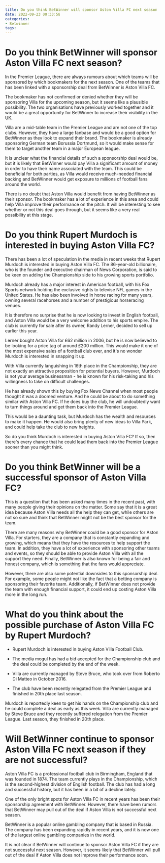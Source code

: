 ```yaml
---
title: Do you think BetWinner will sponsor Aston Villa FC next season
date: 2022-09-23 00:33:58
categories:
- Betwinner
tags:
---
```



#  Do you think BetWinner will sponsor Aston Villa FC next season?

In the Premier League, there are always rumours about which teams will be sponsored by which bookmakers for the next season. One of the teams that has been linked with a sponsorship deal from BetWinner is Aston Villa FC.

The bookmaker has not confirmed or denied whether they will be sponsoring Villa for the upcoming season, but it seems like a plausible possibility. The two organisations have previously worked together and it would be a great opportunity for BetWinner to increase their visibility in the UK.

Villa are a mid-table team in the Premier League and are not one of the top clubs. However, they have a large fanbase and would be a good option for BetWinner as they look to expand their brand. The bookmaker is already sponsoring German team Borussia Dortmund, so it would make sense for them to target another team in a major European league.

It is unclear what the financial details of such a sponsorship deal would be, but it is likely that BetWinner would pay Villa a significant amount of money in order to have their name associated with the team. This could be beneficial for both parties, as Villa would receive much-needed financial backing and BetWinner would get exposure to millions of football fans around the world.

There is no doubt that Aston Villa would benefit from having BetWinner as their sponsor. The bookmaker has a lot of experience in this area and could help Villa improve their performance on the pitch. It will be interesting to see whether or not this deal goes through, but it seems like a very real possibility at this stage.

#  Do you think Rupert Murdoch is interested in buying Aston Villa FC?

There has been a lot of speculation in the media in recent weeks that Rupert Murdoch is interested in buying Aston Villa FC. The 86-year-old billionaire, who is the founder and executive chairman of News Corporation, is said to be keen on adding the Championship side to his growing sports portfolio.

Murdoch already has a major interest in American football, with his Fox Sports network holding the exclusive rights to televise NFL games in the United States. He has also been involved in horse racing for many years, owning several racehorses and a number of prestigious horseracing venues.

It is therefore no surprise that he is now looking to invest in English football, and Aston Villa would be a very welcome addition to his sports empire. The club is currently for sale after its owner, Randy Lerner, decided to sell up earlier this year.

Lerner bought Aston Villa for £62 million in 2006, but he is now believed to be looking for a price tag of around £200 million. This would make it one of the most expensive sales of a football club ever, and it's no wonder Murdoch is interested in snapping it up.

With Villa currently languishing in 16th place in the Championship, they are not exactly an attractive proposition for potential buyers. However, Murdoch is not your average businessman - he is known for his risk-taking and his willingness to take on difficult challenges.

He has already shown this by buying Fox News Channel when most people thought it was a doomed venture. And he could be about to do something similar with Aston Villa FC. If he does buy the club, he will undoubtedly want to turn things around and get them back into the Premier League.

This would be a daunting task, but Murdoch has the wealth and resources to make it happen. He would also bring plenty of new ideas to Villa Park, and could help take the club to new heights.

So do you think Murdoch is interested in buying Aston Villa FC? If so, then there's every chance that he could lead them back into the Premier League sooner than you might think.

#  Do you think BetWinner will be a successful sponsor of Aston Villa FC?

This is a question that has been asked many times in the recent past, with many people giving their opinions on the matter. Some say that it is a great idea because Aston Villa needs all the help they can get, while others are not so sure and think that BetWinner might not be the best sponsor for the team.

There are many reasons why BetWinner could be a good sponsor for Aston Villa. For starters, they are a company that is constantly expanding and growing, which means that they have the resources to help support the team. In addition, they have a lot of experience with sponsoring other teams and events, so they should be able to provide Aston Villa with all the support they need. Finally, BetWinner is also known for being a fair and honest company, which is something that the fans would appreciate.

However, there are also some potential downsides to this sponsorship deal. For example, some people might not like the fact that a betting company is sponsoring their favorite team. Additionally, if BetWinner does not provide the team with enough financial support, it could end up costing Aston Villa more in the long run.

#  What do you think about the possible purchase of Aston Villa FC by Rupert Murdoch?

 * Rupert Murdoch is interested in buying Aston Villa Football Club.

* The media mogul has had a bid accepted for the Championship club and the deal could be completed by the end of the week.

* Villa are currently managed by Steve Bruce, who took over from Roberto Di Matteo in October 2016.

* The club have been recently relegated from the Premier League and finished in 20th place last season.

Murdoch is reportedly keen to get his hands on the Championship club and he could complete a deal as early as this week. Villa are currently managed by Steve Bruce and they recently suffered relegation from the Premier League. Last season, they finished in 20th place.

#  Will BetWinner continue to sponsor Aston Villa FC next season if they are not successful?

Aston Villa FC is a professional football club in Birmingham, England that was founded in 1874. The team currently plays in the Championship, which is the second-highest division of English football. The club has had a long and successful history, but it has been in a bit of a decline lately.

One of the only bright spots for Aston Villa FC in recent years has been their sponsorship agreement with BetWinner. However, there have been rumors that BetWinner may pull out of the deal if Aston Villa is not successful next season.

BetWinner is a popular online gambling company that is based in Russia. The company has been expanding rapidly in recent years, and it is now one of the largest online gambling companies in the world.

It is not clear if BetWinner will continue to sponsor Aston Villa FC if they are not successful next season. However, it seems likely that BetWinner will pull out of the deal if Aston Villa does not improve their performance soon.